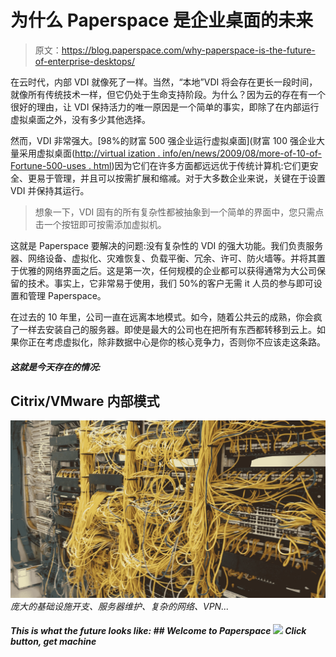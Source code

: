 # 为什么 Paperspace 是企业桌面的未来

> 原文：<https://blog.paperspace.com/why-paperspace-is-the-future-of-enterprise-desktops/>

在云时代，内部 VDI 就像死了一样。当然，“本地”VDI 将会存在更长一段时间，就像所有传统技术一样，但它仍处于生命支持阶段。为什么？因为云的存在有一个很好的理由，让 VDI 保持活力的唯一原因是一个简单的事实，即除了在内部运行虚拟桌面之外，没有多少其他选择。

然而，VDI 非常强大。[98%的财富 500 强企业运行虚拟桌面](财富 100 强企业大量采用虚拟桌面([http://virtual ization . info/en/news/2009/08/more-of-10-of-Fortune-500-uses . html](http://virtualization.info/en/news/2009/08/more-than-10-of-fortune-500-uses.html))因为它们在许多方面都远远优于传统计算机:它们更安全、更易于管理，并且可以按需扩展和缩减。对于大多数企业来说，关键在于设置 VDI 并保持其运行。

> 想象一下，VDI 固有的所有复杂性都被抽象到一个简单的界面中，您只需点击一个按钮即可按需添加虚拟机。

这就是 Paperspace 要解决的问题:没有复杂性的 VDI 的强大功能。我们负责服务器、网络设备、虚拟化、灾难恢复、负载平衡、冗余、许可、防火墙等。并将其置于优雅的网络界面之后。这是第一次，任何规模的企业都可以获得通常为大公司保留的技术。事实上，它非常易于使用，我们 50%的客户无需 it 人员的参与即可设置和管理 Paperspace。

在过去的 10 年里，公司一直在远离本地模式。如今，随着公共云的成熟，你会疯了一样去安装自己的服务器。即使是最大的公司也在把所有东西都转移到云上。如果你正在考虑虚拟化，除非数据中心是你的核心竞争力，否则你不应该走这条路。


##### 这就是今天存在的情况:

## Citrix/VMware 内部模式

![](img/2e389f3f1083b145e8dd402b6eeb7eea.png)
*庞大的基础设施开支、服务器维护、复杂的网络、VPN...*

##### This is what the future looks like: ## Welcome to Paperspace ![](/conteimg/2016/05/console-6.jpg) *Click button, get machine*